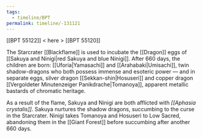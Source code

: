 ```yaml
---
tags:
  - timeline/BPT
permalink: timeline/-131121
---
```


[[BPT 55122]] < here > [[BPT 55120]]

The Starcrater [[Blackflame]] is used to incubate the [[Dragon]] eggs of [[Sakuya and Ninigi|red Sakuya and blue Ninigi]]. After 660 days, the children are born: [[Uforia|Yamasachi]] and [[Arahabaki|Umisachi]], twin shadow-dragons who both possess immense and esoteric power — and in separate eggs, silver dragon [[Sekkan-shin|Hosuseri]] and copper dragon [[Vergoldeter Minutenzeiger Panikdrache|Tomanoya]], apparent metallic bastards of chromatic heritage.

As a result of the flame, Sakuya and Ninigi are both afflicted with *[[Aphasia crystalis]]*. Sakuya nurtures the shadow dragons, succumbing to the curse in the Starcrater. Ninigi takes Tomanoya and Hosuseri to Low Sacred, abandoning them in the [[Giant Forest]] before succumbing after another 660 days.
